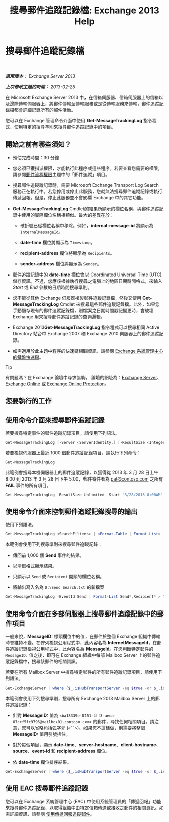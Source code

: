 ﻿---
title: '搜尋郵件追蹤記錄檔: Exchange 2013 Help'
TOCTitle: 搜尋郵件追蹤記錄檔
ms:assetid: e1678327-bcd5-42d4-a363-67f33067fe9a
ms:mtpsurl: https://technet.microsoft.com/zh-tw/library/Bb124926(v=EXCHG.150)
ms:contentKeyID: 51409249
ms.date: 01/04/2018
mtps_version: v=EXCHG.150
ms.translationtype: HT
---

# 搜尋郵件追蹤記錄檔

 

_**適用版本：** Exchange Server 2013_

_**上次修改主題的時間：** 2013-02-25_

在 Microsoft Exchange Server 2013 中，在信箱伺服器、信箱伺服器上的信箱以及邊際傳輸伺服器上，將郵件傳輸至傳輸服務或是從傳輸服務來傳輸，郵件追蹤記錄檔都會詳細記錄所有的郵件活動。

您可以在 Exchange 管理命令介面中使用 **Get-MessageTrackingLog** 指令程式，使用特定的搜尋準則來搜尋郵件追蹤記錄中的項目。

## 開始之前有哪些須知？

  - 預估完成時間：30 分鐘

  - 您必須已獲指派權限，才能執行此程序或這些程序。若要查看您需要的權限，請參閱[郵件流程權限](mail-flow-permissions-exchange-2013-help.md)主題中的「郵件追蹤」項目。

  - 搜尋郵件追蹤蹤記錄時，需要 Microsoft Exchange Transport Log Search 服務正在執行中。若您停用或停止此服務，您就無法搜尋郵件追蹤記錄或執行傳遞回報。但是，停止此服務並不會影響 Exchange 中的其它功能。

  - **Get-MessageTrackingLog** Cmdlet的結果所顯示的欄位名稱，與郵件追蹤記錄中使用的實際欄位名稱相類似。最大的差異在於：
    
      - 破折號已從欄位名稱中移除。例如，**internal-message-id** 將顯示為 `InternalMessageId`。
    
      - **date-time** 欄位將顯示為 `Timestamp`。
    
      - **recipient-address** 欄位將顯示為 `Recipients`。
    
      - **sender-address** 欄位將顯示為 `Sender`。

  - 郵件追蹤記錄中的 **date-time** 欄位會以 Coordinated Universal Time (UTC) 儲存資訊。不過，您應該根據執行搜尋之電腦上的地區日期時間格式，來輸入 *Start* 或 *End* 參數的日期時間搜尋準則。

  - 您不能從其他 Exchange 伺服器複製郵件追蹤記錄檔，然後又使用 **Get-MessageTrackingLog** Cmdlet 來搜尋這些郵件追蹤記錄檔。此外，如果您手動儲存現有的郵件追蹤記錄檔，則檔案之日期時間戳記變更時，會破壞 Exchange 用來搜尋郵件追蹤記錄的查詢邏輯。

  - Exchange 2013**Get-MessageTrackingLog** 指令程式可以搜尋相同 Active Directory 站台中 Exchange 2007 和 Exchange 2010 伺服器上的郵件追蹤記錄。

  - 如需適用於此主題中程序的快速鍵相關資訊，請參閱 [Exchange 系統管理中心的鍵盤快速鍵](keyboard-shortcuts-in-the-exchange-admin-center-exchange-online-protection-help.md)。


> [!TIP]  
> 有問題嗎？在 Exchange 論壇中尋求協助。 論壇的網址為：<a href="https://go.microsoft.com/fwlink/p/?linkid=60612">Exchange Server</a>、 <a href="https://go.microsoft.com/fwlink/p/?linkid=267542">Exchange Online</a> 或 <a href="https://go.microsoft.com/fwlink/p/?linkid=285351">Exchange Online Protection</a>。




## 您要執行的工作

## 使用命令介面來搜尋郵件追蹤記錄

若要搜尋特定事件的郵件追蹤記錄項目，請使用下列語法。

```powershell
Get-MessageTrackingLog [-Server <ServerIdentity.] [-ResultSize <Integer> | Unlimited] [-Start <DateTime>] [-End <DateTime>] [-EventId <EventId>] [-InternalMessageId <InternalMessageId>] [-MessageId <MessageId>] [-MessageSubject <Subject>] [-Recipients <RecipientAddress1,RecipientAddress2...>] [-Reference <Reference>] [-Sender <SenderAddress>]
```

若要檢視伺服器上最近 1000 個郵件追蹤記錄項目，請執行下列命令：

```powershell
Get-MessageTrackingLog
```

此範例會搜尋本機伺服器上的郵件追蹤記錄，以獲得從 2013 年 3 月 28 日上午 8:00 到 2013 年 3 月 28 日下午 5:00，郵件寄件者為 pat@contoso.com 之所有 **FAIL** 事件的所有項目。

```powershell
Get-MessageTrackingLog -ResultSize Unlimited -Start "3/28/2013 8:00AM" -End "3/28/2013 5:00PM" -EventId "Fail" -Sender "pat@contoso.com"
```

## 使用命令介面來控制郵件追蹤記錄搜尋的輸出

使用下列語法。

```powershell
Get-MessageTrackingLog <SearchFilters> | <Format-Table | Format-List> [<FieldNames>] [<OutputFileOptions>]
```

本範例會使用下列搜尋準則來搜尋郵件追蹤記錄：

  - 傳回前 1,000 個 **Send** 事件的結果。

  - 以清單格式顯示結果。

  - 只顯示以 `Send` 或 `Recipient` 開頭的欄位名稱。

  - 將輸出寫入名為 `D:\Send Search.txt` 的新檔案

<!-- end list -->

```powershell
Get-MessageTrackingLog -EventId Send | Format-List Send*,Recipient* > "D:\Send Search.txt"
```

## 使用命令介面在多部伺服器上搜尋郵件追蹤記錄中的郵件項目

一般來說，**MessageID:**  標頭欄位中的值，在郵件於整個 Exchange 組織中傳輸時會維持不變。在佇列檢視公用程式中，此內容名為 **InternetMessageId**，在郵件追蹤記錄檢視公用程式中，此內容名為 **MessageId**。在您判斷特定郵件的 `MessageID:` 值之後，即可在 Exchange 組織中每部 Mailbox Server 上的郵件追蹤記錄檔中，搜尋該郵件的相關資訊。

若要在所有 Mailbox Server 中搜尋特定郵件的所有郵件追蹤記錄項目，請使用下列語法。

```powershell
Get-ExchangeServer | where {$_.isHubTransportServer -eq $true -or $_.isMailboxServer -eq $true} | Get-MessageTrackingLog -MessageId <MessageID> | Select-Object <CommaSeparatedFieldNames> | Sort-Object -Property <FieldName>
```

本範例會使用下列搜尋準則，搜尋所有 Exchange 2013 Mailbox Server 上的郵件追蹤記錄：

  - 針對 **MessageID:**  值為 `<ba18339e-8151-4ff3-aeea-87ccf5fc9796@mailbox01.contoso.com>` 的郵件，尋找任何相關項目。請注意，您可以省略角括弧字元 (`<``>`)。如果您不這樣做，則需要將整個 **MessageID:**  值用引號括住。

  - 對於每個項目，顯示 **date-time**、**server-hostname**、**client-hostname**、**source**、**event-id** 和 **recipient-address** 欄位。

  - 依 **date-time** 欄位排序結果。

<!-- end list -->

```powershell
Get-ExchangeServer | where {$_.isHubTransportServer -eq $true -or $_.isMailboxServer -eq $true} | Get-MessageTrackingLog -MessageId ba18339e-8151-4ff3-aeea-87ccf5fc9796@mailbox01.contoso.com | Select-Object Timestamp,ServerHostname,ClientHostname,Source,EventId,Recipients | Sort-Object -Property Timestamp
```

## 使用 EAC 搜尋郵件追蹤記錄

您可以在 Exchange 系統管理中心 (EAC) 中使用系統管理員的「傳遞回報」功能來搜尋郵件追蹤記錄，以取得組織中由特定信箱傳送或接收之郵件的相關資訊。如需詳細資訊，請參閱 [使用傳遞回報追蹤郵件](track-messages-with-delivery-reports-exchange-2013-help.md)。

